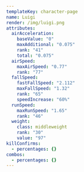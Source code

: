 ```yaml
---
templateKey: character-page
name: Luigi
render: /img/luigi.png
attributes:
  airAcceleration:
    baseValue: "0"
    maxAdditional: "0.075"
    rank: "41"
    total: "0.075"
  airSpeed:
    maxAirSpeed: "0.77"
    rank: "77"
  fallSpeed:
    fastFallSpeed: "2.112"
    maxFallSpeed: "1.32"
    rank: "65"
    speedIncrease: "60%"
  runSpeed:
    maxRunSpeed: "1.65"
    rank: "46"
  weight:
    class: middleweight
    rank: "30"
    value: "97"
killConfirms:
  - percentages: {}
combos:
  - percentages: {}
---
```

